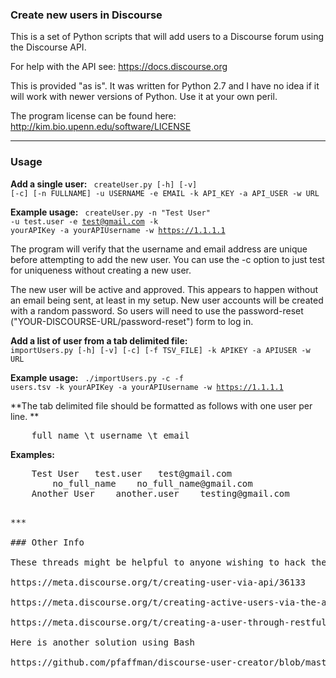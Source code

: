 ### Create new users in Discourse

This is a set of Python scripts that will add users to a Discourse forum using the Discourse API.

For help with the API see: https://docs.discourse.org

This is provided "as is". It was written for Python 2.7 and I have no idea if it will work with newer versions of Python. Use it at your own peril.

The program license can be found here: http://kim.bio.upenn.edu/software/LICENSE

***

### Usage

**Add a single user:**
<code>
	createUser.py [-h] [-v] [-c] [-n FULLNAME] -u USERNAME -e EMAIL -k API_KEY -a API_USER -w URL
</code>

**Example usage:**
<code>
	createUser.py -n "Test User" -u test.user -e test@gmail.com -k yourAPIKey -a yourAPIUsername -w https://1.1.1.1
</code>

The program will verify that the username and email address are unique before attempting to add the new user. You can use the -c option to just test for uniqueness without creating a new user.

The new user will be active and approved. This appears to happen without an email being sent, at least in my setup. New user accounts will be created with a random password. So users will need to use the password-reset ("YOUR-DISCOURSE-URL/password-reset") form to log in.

**Add a list of user from a tab delimited file:**
<code>
	importUsers.py [-h] [-v] [-c] [-f TSV_FILE] -k APIKEY -a APIUSER -w URL
</code>

**Example usage:**
<code>
	./importUsers.py -c -f users.tsv -k yourAPIKey -a yourAPIUsername -w https://1.1.1.1
</code>

**The tab delimited file should be formatted as follows with one user per line. **
<pre>
	full name \t username \t email
</pre>

**Examples:**
<pre>
	Test User	test.user	test@gmail.com
		no_full_name	no_full_name@gmail.com
	Another User	another.user	testing@gmail.com
<pre>

***

### Other Info

These threads might be helpful to anyone wishing to hack their own solution:

https://meta.discourse.org/t/creating-user-via-api/36133

https://meta.discourse.org/t/creating-active-users-via-the-api-gem/33133/36

https://meta.discourse.org/t/creating-a-user-through-restful-users-api/9359

Here is another solution using Bash

https://github.com/pfaffman/discourse-user-creator/blob/master/create-user


